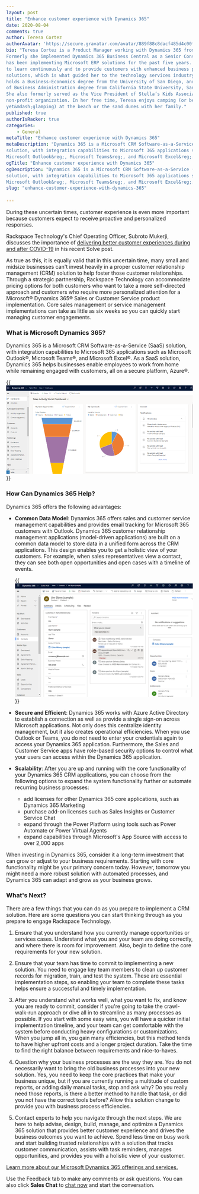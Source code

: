 ```yaml
---
layout: post
title: "Enhance customer experience with Dynamics 365"
date: 2020-08-04
comments: true
author: Teresa Cortez
authorAvatar: 'https://secure.gravatar.com/avatar/889f88c8dacf485d4c00f7c6fcfd51f8'
bio: "Teresa Cortez is a Product Manager working with Dynamics 365 from Microsoft.
Formerly she implemented Dynamics 365 Business Central as a Senior Consultant and
has been implementing Microsoft ERP solutions for the past five years. Her passion
to learn continuously and to provide customers with enhanced business process
solutions, which is what guided her to the technology services industry. Teresa
holds a Business-Economics degree from the University of San Diego, and a Master
of Business Administration degree from California State University, San Marcos.
She also formerly served as the Vice President of Stella’s Kids Association, a
non-profit organization. In her free time, Teresa enjoys camping (or better
yet&mdash;glamping) at the beach or the sand dunes with her family."
published: true
authorIsRacker: true
categories:
    - General
metaTitle: "Enhance customer experience with Dynamics 365"
metaDescription: "Dynamics 365 is a Microsoft CRM Software-as-a-Service (SaaS)
solution, with integration capabilities to Microsoft 365 applications such as
Microsoft Outlook&reg;, Microsoft Teams&reg;, and Microsoft Excel&reg;."
ogTitle: "Enhance customer experience with Dynamics 365"
ogDescription: "Dynamics 365 is a Microsoft CRM Software-as-a-Service (SaaS)
solution, with integration capabilities to Microsoft 365 applications such as
Microsoft Outlook&reg;, Microsoft Teams&reg;, and Microsoft Excel&reg;."
slug: "enhance-customer-experience-with-dynamics-365"

---
```


During these uncertain times, customer experience is even more important because
customers expect to receive proactive and personalized responses.

<!--more-->

Rackspace Technology's Chief Operating Officer, Subroto Mukerji,  discusses the
importance of
[delivering better customer experiences during and after COVID-19](https://www.rackspace.com/solve/delivering-better-customer-experiences-during-and-after-covid-19)
in his recent Solve post.

As true as this, it is equally valid that in this uncertain time, many small and
midsize businesses can't invest heavily in a proper customer relationship
management (CRM) solution to help foster those customer relationships. Through
a strategic partnership, Rackspace Technology can accommodate pricing options
for both customers who want to take a more self-directed approach and customers
who require more personalized attention for a Microsoft&reg; Dynamics 365&reg;
Sales or Customer Service product implementation. Core sales management or service
management implementations can take as little as six weeks so you can quickly
start managing customer engagements.

### What is Microsoft Dynamics 365?

Dynamics 365 is a Microsoft CRM Software-as-a-Service (SaaS) solution, with
integration capabilities to Microsoft 365 applications such as Microsoft
Outlook&reg;, Microsoft Teams&reg;, and Microsoft Excel&reg;. As a SaaS solution,
Dynamics 365 helps businesses enable employees to work from home while remaining
engaged with customers, all on a secure platform, Azure&reg;.

{{<img src="Picture1.png" title="" alt="">}}

### How Can Dynamics 365 Help?

Dynamics 365 offers the following advantages:

- **Common Data Model**: Dynamics 365 offers sales and customer service
  management capabilities and provides email tracking for Microsoft 365 customers
  with Outlook. Dynamics 365 customer relationship management applications
  (model-driven applications) are built on a common data model to store data in
  a unified form across the CRM applications. This design enables you to get a
  holistic view of your customers. For example, when sales representatives view
  a contact, they can see both open opportunities and open cases with a timeline
  of events.

    {{<img src="Picture2.png" title="" alt="">}}

- **Secure and Efficient**: Dynamics 365 works with Azure Active Directory to
  establish a connection as well as provide a single sign-on across Microsoft
  applications. Not only does this centralize identity management, but it also
  creates operational efficiencies. When you use Outlook or Teams, you do not
  need to enter your credentials again to access your Dynamics 365 application.
  Furthermore, the Sales and Customer Service apps have role-based security
  options to control what your users can access within the Dynamics 365 application.

- **Scalability**: After you are up and running with the core functionality of
  your Dynamics 365 CRM applications, you can choose from the following  options
  to expand the system functionality further or automate recurring business
  processes:

    - add licenses for other Dynamics 365 core applications, such as Dynamics
      365 Marketing
    - purchase add-on licenses such as Sales Insights or Customer Service Chat
    - expand through the Power Platform using tools such as Power Automate or
      Power Virtual Agents
    - expand capabilities through Microsoft's App Source with access to over
      2,000 apps

When investing in Dynamics 365, consider it a long-term investment that can
grow or adjust to your business requirements. Starting with core functionality
might be your primary concern today. However, tomorrow you might need a more
robust solution with automated processes, and Dynamics 365 can adapt and grow
as your business grows.

### What's Next?

There are a few things that you can do as you prepare to implement a CRM
solution. Here are some questions you can start thinking through as you
prepare to engage Rackspace Technology.

1. Ensure that you understand how you currently manage opportunities or services
cases. Understand what you and your team are doing correctly, and where there is
room for improvement. Also, begin to define the core requirements for your new
solution.

2. Ensure that your team has time to commit to implementing a new solution. You
need to engage key team members to clean up customer records for migration,
train, and test the system. These are essential implementation steps, so enabling
your team to complete these tasks helps ensure a successful and timely implementation.

3. After you understand what works well, what you want to fix, and know you are
ready to commit, consider if you're going to take the crawl-walk-run approach or
dive all in to streamline as many processes as possible. If you start with some
easy wins, you will have a quicker initial implementation timeline, and your
team can get comfortable with the system before conducting heavy configurations
or customizations. When you jump all in, you gain many efficiencies, but this
method tends to have higher upfront costs and a longer project duration. Take
the time to find the right balance between requirements and nice-to-haves.

4. Question why your business processes are the way they are. You do not
necessarily want to bring the old business processes into your new solution.
Yes, you need to keep the core practices that make your business unique, but if
you are currently running a multitude of custom reports, or adding daily manual
tasks, stop and ask why? Do you really need those reports, is there a better
method to handle that task, or did you not have the correct tools before? Allow
this solution change to provide you with business process efficiencies.

5. Contact experts to help you navigate through the next steps. We are here to
help advise, design, build, manage, and optimize a Dynamics 365 solution that
provides better customer experience and drives the business outcomes you want
to achieve. Spend less time on busy work and start building trusted relationships
with a solution that tracks customer communication, assists with task reminders,
manages opportunities, and provides you with a holistic view of your customer.

<a class="cta purple" id="cta" href="https://www.rackspace.com/microsoft/dynamics-365">Learn more about our Microsoft Dynamics 365 offerings and services.</a>

Use the Feedback tab to make any comments or ask questions. You can also click
**Sales Chat** to [chat now](https://www.rackspace.com/) and start the conversation.
